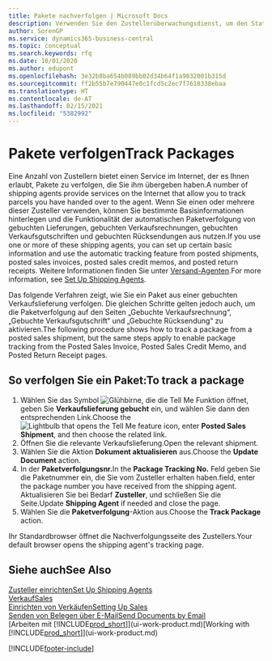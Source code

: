 ```yaml
---
title: Pakete nachverfolgen | Microsoft Docs
description: Verwenden Sie den Zustellerüberwachungsdienst, um den Status einer Lieferung anzuzeigen.
author: SorenGP
ms.service: dynamics365-business-central
ms.topic: conceptual
ms.search.keywords: rfq
ms.date: 10/01/2020
ms.author: edupont
ms.openlocfilehash: 3e32b8ba654b089bb02d34b64f1a9832001b315d
ms.sourcegitcommit: ff2b55b7e790447e0c1fcd5c2ec7f7610338ebaa
ms.translationtype: HT
ms.contentlocale: de-AT
ms.lasthandoff: 02/15/2021
ms.locfileid: "5382992"
---
```

# <a name="track-packages"></a><span data-ttu-id="361cd-103">Pakete verfolgen</span><span class="sxs-lookup"><span data-stu-id="361cd-103">Track Packages</span></span>

<span data-ttu-id="361cd-104">Eine Anzahl von Zustellern bietet einen Service im Internet, der es Ihnen erlaubt, Pakete zu verfolgen, die Sie ihm übergeben haben.</span><span class="sxs-lookup"><span data-stu-id="361cd-104">A number of shipping agents provide services on the Internet that allow you to track parcels you have handed over to the agent.</span></span> <span data-ttu-id="361cd-105">Wenn Sie einen oder mehrere dieser Zusteller verwenden, können Sie bestimmte Basisinformationen hinterlegen und die Funktionalität der automatischen Paketverfolgung von gebuchten Lieferungen, gebuchten Verkaufsrechnungen, gebuchten Verkaufsgutschriften und gebuchten Rücksendungen aus nutzen.</span><span class="sxs-lookup"><span data-stu-id="361cd-105">If you use one or more of these shipping agents, you can set up certain basic information and use the automatic tracking feature from posted shipments, posted sales invoices, posted sales credit memos, and posted return receipts.</span></span> <span data-ttu-id="361cd-106">Weitere Informationen finden Sie unter [Versand-Agenten](sales-how-to-set-up-shipping-agents.md).</span><span class="sxs-lookup"><span data-stu-id="361cd-106">For more information, see [Set Up Shipping Agents](sales-how-to-set-up-shipping-agents.md).</span></span>  

<span data-ttu-id="361cd-107">Das folgende Verfahren zeigt, wie Sie ein Paket aus einer gebuchten Verkaufslieferung verfolgen. Die gleichen Schritte gelten jedoch auch, um die Paketverfolgung auf den Seiten „Gebuchte Verkaufsrechnung“, „Gebuchte Verkaufsgutschrift“ und „Gebuchte Rücksendung“ zu aktivieren.</span><span class="sxs-lookup"><span data-stu-id="361cd-107">The following procedure shows how to track a package from a posted sales shipment, but the same steps apply to enable package tracking from the Posted Sales Invoice, Posted Sales Credit Memo, and Posted Return Receipt pages.</span></span>  

## <a name="to-track-a-package"></a><span data-ttu-id="361cd-108">So verfolgen Sie ein Paket:</span><span class="sxs-lookup"><span data-stu-id="361cd-108">To track a package</span></span>

1. <span data-ttu-id="361cd-109">Wählen Sie das Symbol ![Glühbirne, die die Tell Me Funktion öffnet](media/ui-search/search_small.png "Tell Me-Funktion"), geben Sie **Verkaufslieferung gebucht** ein, und wählen Sie dann den entsprechenden Link.</span><span class="sxs-lookup"><span data-stu-id="361cd-109">Choose the ![Lightbulb that opens the Tell Me feature](media/ui-search/search_small.png "Tell me what you want to do") icon, enter **Posted Sales Shipment**, and then choose the related link.</span></span>
2. <span data-ttu-id="361cd-110">Öffnen Sie die relevante Verkaufslieferung.</span><span class="sxs-lookup"><span data-stu-id="361cd-110">Open the relevant shipment.</span></span>
3. <span data-ttu-id="361cd-111">Wählen Sie die Aktion **Dokument aktualisieren** aus.</span><span class="sxs-lookup"><span data-stu-id="361cd-111">Choose the **Update Document** action.</span></span>
4. <span data-ttu-id="361cd-112">In der **Paketverfolgungsnr.**</span><span class="sxs-lookup"><span data-stu-id="361cd-112">In the **Package Tracking No.**</span></span> <span data-ttu-id="361cd-113">Feld geben Sie die Paketnummer ein, die Sie vom Zusteller erhalten haben.</span><span class="sxs-lookup"><span data-stu-id="361cd-113">field, enter the package number you have received from the shipping agent.</span></span> <span data-ttu-id="361cd-114">Aktualisieren Sie bei Bedarf **Zusteller**, und schließen Sie die Seite.</span><span class="sxs-lookup"><span data-stu-id="361cd-114">Update **Shipping Agent** if needed and close the page.</span></span>
5. <span data-ttu-id="361cd-115">Wählen Sie die **Paketverfolgung**-Aktion aus.</span><span class="sxs-lookup"><span data-stu-id="361cd-115">Choose the **Track Package** action.</span></span>

<span data-ttu-id="361cd-116">Ihr Standardbrowser öffnet die Nachverfolgungsseite des Zustellers.</span><span class="sxs-lookup"><span data-stu-id="361cd-116">Your default browser opens the shipping agent's tracking page.</span></span>

## <a name="see-also"></a><span data-ttu-id="361cd-117">Siehe auch</span><span class="sxs-lookup"><span data-stu-id="361cd-117">See Also</span></span>

[<span data-ttu-id="361cd-118">Zusteller einrichten</span><span class="sxs-lookup"><span data-stu-id="361cd-118">Set Up Shipping Agents</span></span>](sales-how-to-set-up-shipping-agents.md)  
[<span data-ttu-id="361cd-119">Verkauf</span><span class="sxs-lookup"><span data-stu-id="361cd-119">Sales</span></span>](sales-manage-sales.md)  
[<span data-ttu-id="361cd-120">Einrichten von Verkäufen</span><span class="sxs-lookup"><span data-stu-id="361cd-120">Setting Up Sales</span></span>](sales-setup-sales.md)  
[<span data-ttu-id="361cd-121">Senden von Belegen über E-Mail</span><span class="sxs-lookup"><span data-stu-id="361cd-121">Send Documents by Email</span></span>](ui-how-send-documents-email.md)  
<span data-ttu-id="361cd-122">[Arbeiten mit [!INCLUDE[prod_short](includes/prod_short.md)]](ui-work-product.md)</span><span class="sxs-lookup"><span data-stu-id="361cd-122">[Working with [!INCLUDE[prod_short](includes/prod_short.md)]](ui-work-product.md)</span></span>


[!INCLUDE[footer-include](includes/footer-banner.md)]